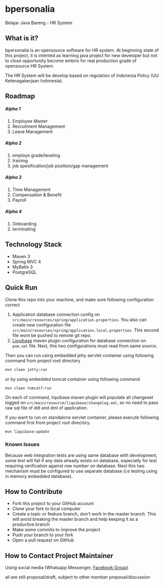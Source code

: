 # bpersonalia
Belajar Java Bareng - HR System

## What is it?
bpersonalia is an opensource software for HR system. At beginning state of this project, it is intented as learning java project for new developer but not to close opportunity become embrio for real production grade of opensource HR System.

The HR System will be develop based on regulation of Indonesia Policy (UU Ketenagakerjaan Indonesia).

## Roadmap
##### Alpha 1 
1. Employee Master 
2. Recruitment Management
3. Leave Management

##### Alpha 2
1. employe grade/leveling
2. training
3. job spesification/job position/gap management

##### Alpha 3
1. Time Management
2. Compensation & Benefit
3. Payroll

##### Alpha 4
1. Onboarding
2. terminating

## Technology Stack
- Maven 3
- Spring MVC 4
- MyBatis 3
- PostgreSQL

## Quick Run
Clone this repo into your machine, and make sure following configuration correct

1. Application database connection config on ```src/main/resources/spring/application.properties```. You also can create new configuration file ```src/main/resources/spring/application.local.properties```. This second file wont be pushed to remote git repo.
2. [Liquibase](http://www.liquibase.org/) maven plugin configuration for database connection on ```pom.xml``` file. Next, this two configurations must read from same source.

Then you can run using embedded jetty servlet container using following command from project root directory

```sh
mvn clean jetty:run
```

or by using embedded tomcat container using following command

```sh
mvn clean tomcat7:run
```
On each of command, liquibase maven plugin will populate all changeset logged on ```src/main/resource/liquibase/changelog.xml```, so no need to pass raw sql file of ddl and dml of application.

If you want to run on standalone servlet container, please execute following command first from project root directory.

```sh
mvn liquibase:update
```

### Known Issues
Because web integration tests are using same database with development, some test will fail if any data already exists on database, especially for test requiring verification against row number on database. Next this two mechanism must be configured to use separate database (i.e testing using in memory embedded database). 

## How to Contribute
- Fork this project to your GitHub account
- Clone your fork to local computer
- Create a topic or feature branch, don't work in the master branch. This will avoid breaking the master branch and help keeping it as a productive branch
- Make some commits to improve the project
- Push your branch to your fork
- Open a pull request on GitHub

## How to Contact Project Maintainer
Using social media (Whatsapp Messenger, [Facebook Group](https://www.facebook.com/groups/1551068508508353/))


all are still proposal/draft, subject to other member proposal/discussion

